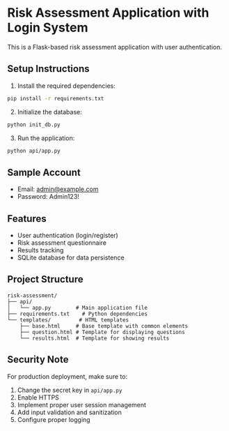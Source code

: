 # Risk Assessment Application with Login System

This is a Flask-based risk assessment application with user authentication.

## Setup Instructions

1. Install the required dependencies:
```bash
pip install -r requirements.txt
```

2. Initialize the database:
```bash
python init_db.py
```

3. Run the application:
```bash
python api/app.py
```

## Sample Account
- Email: admin@example.com
- Password: Admin123!

## Features
- User authentication (login/register)
- Risk assessment questionnaire
- Results tracking
- SQLite database for data persistence

## Project Structure

```
risk-assessment/
├── api/
│   └── app.py        # Main application file
├── requirements.txt    # Python dependencies
└── templates/         # HTML templates
    ├── base.html     # Base template with common elements
    ├── question.html # Template for displaying questions
    └── results.html  # Template for showing results
```

## Security Note

For production deployment, make sure to:
1. Change the secret key in `api/app.py`
2. Enable HTTPS
3. Implement proper user session management
4. Add input validation and sanitization
5. Configure proper logging
